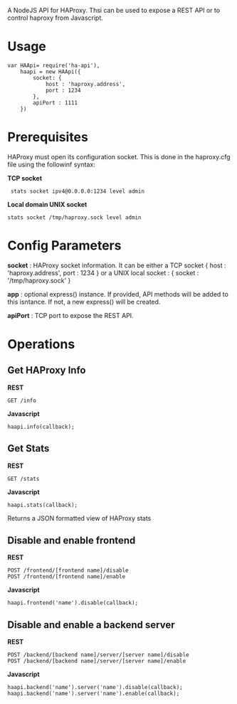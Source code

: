 A NodeJS API for HAProxy.
Thsi can be used to expose a REST API or to control haproxy from Javascript.

# Usage #
    var HAApi= require('ha-api'),
		haapi = new HAApi({
			socket: {
				host : 'haproxy.address',
				port : 1234
			},
			apiPort : 1111
		})
	
# Prerequisites #
HAProxy must open its configuration socket. This is done in the haproxy.cfg file using the followinf syntax:

**TCP socket**

	 stats socket ipv4@0.0.0.0:1234 level admin

**Local domain UNIX socket**

 	stats socket /tmp/haproxy.sock level admin
	

# Config Parameters #
**socket** : HAProxy socket information. It can be either a TCP socket
	{
		host : 'haproxy.address',
		port : 1234
	}
or a UNIX local socket :
{
	socket : '/tmp/haproxy.sock'
}

**app** : optional express() instance. If provided, API methods will be added to this isntance. If not, a new express() will be created.

**apiPort** : TCP port to expose the REST API.  

# Operations #
## Get HAProxy Info ##
**REST**

	GET /info
**Javascript**

	haapi.info(callback);

## Get Stats ##
**REST**

	GET /stats
**Javascript**

	haapi.stats(callback);

Returns a JSON formatted view of HAProxy stats

## Disable and enable frontend ##
**REST**

	POST /frontend/[frontend name]/disable
	POST /frontend/[frontend name]/enable
**Javascript**
	
	haapi.frontend('name').disable(callback);


## Disable and enable a backend server ##
**REST**

	POST /backend/[backend name]/server/[server name]/disable
	POST /backend/[backend name]/server/[server name]/enable

**Javascript**
	
	haapi.backend('name').server('name').disable(callback);
	haapi.backend('name').server('name').enable(callback);
